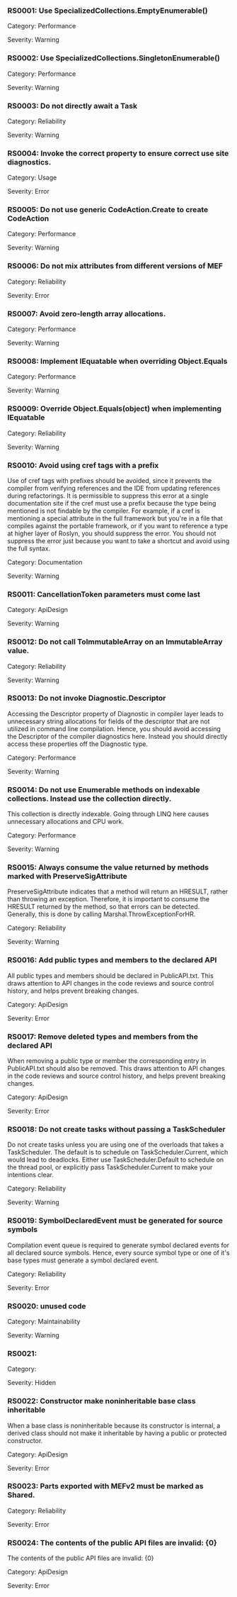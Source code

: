 ### RS0001: Use SpecializedCollections.EmptyEnumerable<T>() ###

Category: Performance

Severity: Warning

### RS0002: Use SpecializedCollections.SingletonEnumerable<T>() ###

Category: Performance

Severity: Warning

### RS0003: Do not directly await a Task ###

Category: Reliability

Severity: Warning

### RS0004: Invoke the correct property to ensure correct use site diagnostics. ###

Category: Usage

Severity: Error

### RS0005: Do not use generic CodeAction.Create to create CodeAction ###

Category: Performance

Severity: Warning

### RS0006: Do not mix attributes from different versions of MEF ###

Category: Reliability

Severity: Error

### RS0007: Avoid zero-length array allocations. ###

Category: Performance

Severity: Warning

### RS0008: Implement IEquatable<T> when overriding Object.Equals ###

Category: Performance

Severity: Warning

### RS0009: Override Object.Equals(object) when implementing IEquatable<T>  ###

Category: Reliability

Severity: Warning

### RS0010: Avoid using cref tags with a prefix ###

Use of cref tags with prefixes should be avoided, since it prevents the compiler from verifying references and the IDE from updating references during refactorings. It is permissible to suppress this error at a single documentation site if the cref must use a prefix because the type being mentioned is not findable by the compiler. For example, if a cref is mentioning a special attribute in the full framework but you're in a file that compiles against the portable framework, or if you want to reference a type at higher layer of Roslyn, you should suppress the error. You should not suppress the error just because you want to take a shortcut and avoid using the full syntax.

Category: Documentation

Severity: Warning

### RS0011: CancellationToken parameters must come last ###

Category: ApiDesign

Severity: Warning

### RS0012: Do not call ToImmutableArray on an ImmutableArray<T> value. ###

Category: Reliability

Severity: Warning

### RS0013: Do not invoke Diagnostic.Descriptor ###

Accessing the Descriptor property of Diagnostic in compiler layer leads to unnecessary string allocations for fields of the descriptor that are not utilized in command line compilation. Hence, you should avoid accessing the Descriptor of the compiler diagnostics here. Instead you should directly access these properties off the Diagnostic type.

Category: Performance

Severity: Warning

### RS0014: Do not use Enumerable methods on indexable collections.  Instead use the collection directly. ###

This collection is directly indexable.  Going through LINQ here causes unnecessary allocations and CPU work.

Category: Performance

Severity: Warning

### RS0015: Always consume the value returned by methods marked with PreserveSigAttribute ###

PreserveSigAttribute indicates that a method will return an HRESULT, rather than throwing an exception.  Therefore, it is important to consume the HRESULT returned by the method, so that errors can be detected.  Generally, this is done by calling Marshal.ThrowExceptionForHR.

Category: Reliability

Severity: Warning

### RS0016: Add public types and members to the declared API ###

All public types and members should be declared in PublicAPI.txt. This draws attention to API changes in the code reviews and source control history, and helps prevent breaking changes.

Category: ApiDesign

Severity: Error

### RS0017: Remove deleted types and members from the declared API ###

When removing a public type or member the corresponding entry in PublicAPI.txt should also be removed. This draws attention to API changes in the code reviews and source control history, and helps prevent breaking changes.

Category: ApiDesign

Severity: Error

### RS0018: Do not create tasks without passing a TaskScheduler ###

Do not create tasks unless you are using one of the overloads that takes a TaskScheduler. The default is to schedule on TaskScheduler.Current, which would lead to deadlocks. Either use TaskScheduler.Default to schedule on the thread pool, or explicitly pass TaskScheduler.Current to make your intentions clear.

Category: Reliability

Severity: Warning

### RS0019: SymbolDeclaredEvent must be generated for source symbols ###

Compilation event queue is required to generate symbol declared events for all declared source symbols. Hence, every source symbol type or one of it's base types must generate a symbol declared event.

Category: Reliability

Severity: Error

### RS0020: unused code ###

Category: Maintainability

Severity: Warning

### RS0021:  ###

Category: 

Severity: Hidden

### RS0022: Constructor make noninheritable base class inheritable ###

When a base class is noninheritable because its constructor is internal, a derived class should not make it inheritable by having a public or protected constructor.

Category: ApiDesign

Severity: Error

### RS0023: Parts exported with MEFv2 must be marked as Shared. ###

Category: Reliability

Severity: Error

### RS0024: The contents of the public API files are invalid: {0} ###

The contents of the public API files are invalid: {0}

Category: ApiDesign

Severity: Error